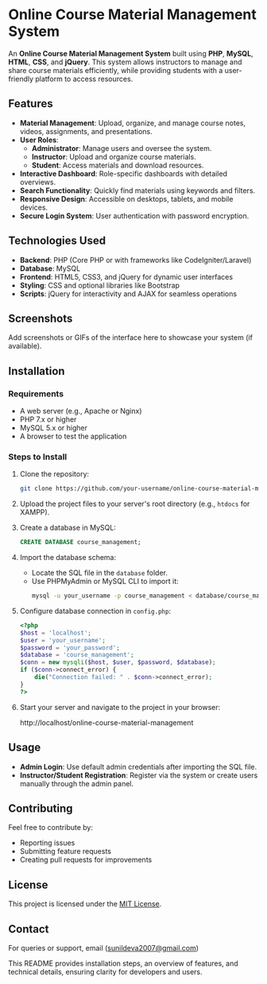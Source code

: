 # Online Course Material Management System

An **Online Course Material Management System** built using **PHP**, **MySQL**, **HTML**, **CSS**, and **jQuery**. This system allows instructors to manage and share course materials efficiently, while providing students with a user-friendly platform to access resources.

## Features
- **Material Management**: Upload, organize, and manage course notes, videos, assignments, and presentations.
- **User Roles**:
  - **Administrator**: Manage users and oversee the system.
  - **Instructor**: Upload and organize course materials.
  - **Student**: Access materials and download resources.
- **Interactive Dashboard**: Role-specific dashboards with detailed overviews.
- **Search Functionality**: Quickly find materials using keywords and filters.
- **Responsive Design**: Accessible on desktops, tablets, and mobile devices.
- **Secure Login System**: User authentication with password encryption.

## Technologies Used
- **Backend**: PHP (Core PHP or with frameworks like CodeIgniter/Laravel)
- **Database**: MySQL
- **Frontend**: HTML5, CSS3, and jQuery for dynamic user interfaces
- **Styling**: CSS and optional libraries like Bootstrap
- **Scripts**: jQuery for interactivity and AJAX for seamless operations

## Screenshots
Add screenshots or GIFs of the interface here to showcase your system (if available).

## Installation
### Requirements
- A web server (e.g., Apache or Nginx)
- PHP 7.x or higher
- MySQL 5.x or higher
- A browser to test the application

### Steps to Install
1. Clone the repository:
   ```bash
   git clone https://github.com/your-username/online-course-material-management.git
   ```
2. Upload the project files to your server's root directory (e.g., `htdocs` for XAMPP).
3. Create a database in MySQL:
   ```sql
   CREATE DATABASE course_management;
   ```
4. Import the database schema:
   - Locate the SQL file in the `database` folder.
   - Use PHPMyAdmin or MySQL CLI to import it:
     ```bash
     mysql -u your_username -p course_management < database/course_management.sql
     ```
5. Configure database connection in `config.php`:
   ```php
   <?php
   $host = 'localhost';
   $user = 'your_username';
   $password = 'your_password';
   $database = 'course_management';
   $conn = new mysqli($host, $user, $password, $database);
   if ($conn->connect_error) {
       die("Connection failed: " . $conn->connect_error);
   }
   ?>
   ```
6. Start your server and navigate to the project in your browser:
   
   http://localhost/online-course-material-management

## Usage
- **Admin Login**: Use default admin credentials after importing the SQL file.
- **Instructor/Student Registration**: Register via the system or create users manually through the admin panel.

## Contributing
Feel free to contribute by:
- Reporting issues
- Submitting feature requests
- Creating pull requests for improvements

## License
This project is licensed under the [MIT License](LICENSE).

## Contact
For queries or support, email (sunildeva2007@gmail.com)

This README provides installation steps, an overview of features, and technical details, ensuring clarity for developers and users.

